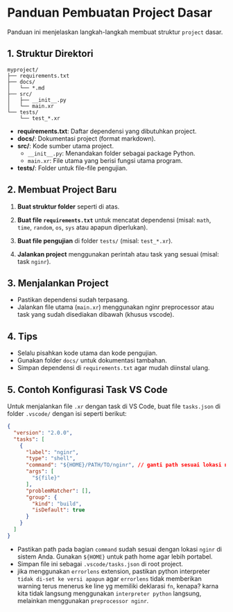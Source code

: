 # Panduan Pembuatan Project Dasar

Panduan ini menjelaskan langkah-langkah membuat struktur `project` dasar.

## 1. Struktur Direktori
```
myproject/
├── requirements.txt
├── docs/
│   └── *.md
├── src/
│   ├── __init__.py
│   └── main.xr
└── tests/
    └── test_*.xr
```

- **requirements.txt**: Daftar dependensi yang dibutuhkan project.
- **docs/**: Dokumentasi project (format markdown).
- **src/**: Kode sumber utama project.
    - `__init__.py`: Menandakan folder sebagai package Python.
    - `main.xr`: File utama yang berisi fungsi utama program.
- **tests/**: Folder untuk file-file pengujian.

## 2. Membuat Project Baru
1. **Buat struktur folder** seperti di atas.
2. **Buat file `requirements.txt`** untuk mencatat dependensi (misal: `math`, `time`, `random`, `os`, `sys` atau apapun diperlukan).

4. **Buat file pengujian** di folder `tests/` (misal: `test_*.xr`).
5. **Jalankan project** menggunakan perintah atau task yang sesuai (misal: task `nginr`).

## 3. Menjalankan Project
- Pastikan dependensi sudah terpasang.
- Jalankan file utama (`main.xr`) menggunakan nginr preprocessor atau task yang sudah disediakan dibawah (khusus vscode).

## 4. Tips
- Selalu pisahkan kode utama dan kode pengujian.
- Gunakan folder `docs/` untuk dokumentasi tambahan.
- Simpan dependensi di `requirements.txt` agar mudah diinstal ulang.

## 5. Contoh Konfigurasi Task VS Code
Untuk menjalankan file `.xr` dengan task di VS Code, buat file `tasks.json` di folder `.vscode/` dengan isi seperti berikut:

```json
{
  "version": "2.0.0",
  "tasks": [
    {
      "label": "nginr",
      "type": "shell",
      "command": "${HOME}/PATH/TO/nginr", // ganti path sesuai lokasi nginr terinstall
      "args": [
        "${file}"
      ],
      "problemMatcher": [],
      "group": {
        "kind": "build",
        "isDefault": true
      }
    }
  ]
}
```

- Pastikan path pada bagian `command` sudah sesuai dengan lokasi `nginr` di sistem Anda. Gunakan `${HOME}` untuk path home agar lebih portabel.
- Simpan file ini sebagai `.vscode/tasks.json` di root project.
- jika menggunakan `errorlens` extension, pastikan python interpreter `tidak di-set ke versi apapun` agar `errorlens` tidak memberikan warning terus menerus ke line yg memiliki deklarasi `fn`, kenapa? karna kita tidak langsung menggunakan `interpreter python` langsung, melainkan menggunakan `preprocessor nginr`.
